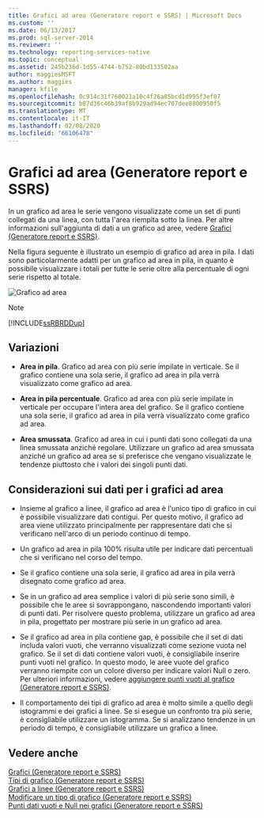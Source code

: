 ```yaml
---
title: Grafici ad area (Generatore report e SSRS) | Microsoft Docs
ms.custom: ''
ms.date: 06/13/2017
ms.prod: sql-server-2014
ms.reviewer: ''
ms.technology: reporting-services-native
ms.topic: conceptual
ms.assetid: 245b236d-1d55-4744-b752-80bd133502aa
author: maggiesMSFT
ms.author: maggies
manager: kfile
ms.openlocfilehash: 0c914c31f760021a10c4f26a85bcd1d995f3ef07
ms.sourcegitcommit: b87d36c46b39af8b929ad94ec707dee8800950f5
ms.translationtype: MT
ms.contentlocale: it-IT
ms.lasthandoff: 02/08/2020
ms.locfileid: "66106478"
---
```

# <a name="area-charts-report-builder-and-ssrs"></a>Grafici ad area (Generatore report e SSRS)
  In un grafico ad area le serie vengono visualizzate come un set di punti collegati da una linea, con tutta l'area riempita sotto la linea. Per altre informazioni sull'aggiunta di dati a un grafico ad aree, vedere [Grafici &#40;Generatore report e SSRS&#41;](charts-report-builder-and-ssrs.md).  
  
 Nella figura seguente è illustrato un esempio di grafico ad area in pila. I dati sono particolarmente adatti per un grafico ad area in pila, in quanto è possibile visualizzare i totali per tutte le serie oltre alla percentuale di ogni serie rispetto al totale.  
  
 ![Grafico ad area](../media/areachart.gif "Grafico ad area")  
  
> [!NOTE]  
>  [!INCLUDE[ssRBRDDup](../../includes/ssrbrddup-md.md)]  
  
## <a name="variations"></a>Variazioni  
  
-   **Area in pila**. Grafico ad area con più serie impilate in verticale. Se il grafico contiene una sola serie, il grafico ad area in pila verrà visualizzato come grafico ad area.  
  
-   **Area in pila percentuale**. Grafico ad area con più serie impilate in verticale per occupare l'intera area del grafico. Se il grafico contiene una sola serie, il grafico ad area in pila verrà visualizzato come grafico ad area.  
  
-   **Area smussata**. Grafico ad area in cui i punti dati sono collegati da una linea smussata anziché regolare. Utilizzare un grafico ad area smussata anziché un grafico ad area se si preferisce che vengano visualizzate le tendenze piuttosto che i valori dei singoli punti dati.  
  
## <a name="data-considerations-for-area-charts"></a>Considerazioni sui dati per i grafici ad area  
  
-   Insieme al grafico a linee, il grafico ad area è l'unico tipo di grafico in cui è possibile visualizzare dati contigui. Per questo motivo, il grafico ad area viene utilizzato principalmente per rappresentare dati che si verificano nell'arco di un periodo continuo di tempo.  
  
-   Un grafico ad area in pila 100% risulta utile per indicare dati percentuali che si verificano nel corso del tempo.  
  
-   Se il grafico contiene una sola serie, il grafico ad area in pila verrà disegnato come grafico ad area.  
  
-   Se in un grafico ad area semplice i valori di più serie sono simili, è possibile che le aree si sovrappongano, nascondendo importanti valori di punti dati. Per risolvere questo problema, utilizzare un grafico ad area in pila, progettato per mostrare più serie in un grafico ad area.  
  
-   Se il grafico ad area in pila contiene gap, è possibile che il set di dati includa valori vuoti, che verranno visualizzati come sezione vuota nel grafico. Se il set di dati contiene valori vuoti, è consigliabile inserire punti vuoti nel grafico. In questo modo, le aree vuote del grafico verranno riempite con un colore diverso per indicare valori Null o zero. Per ulteriori informazioni, vedere [aggiungere punti vuoti al grafico &#40;Generatore report e SSRS&#41;](add-empty-points-to-a-chart-report-builder-and-ssrs.md).  
  
-   Il comportamento dei tipi di grafico ad area è molto simile a quello degli istogrammi e dei grafici a linee. Se si esegue un confronto tra più serie, è consigliabile utilizzare un istogramma. Se si analizzano tendenze in un periodo di tempo, è consigliabile utilizzare un grafico a linee.  
  
## <a name="see-also"></a>Vedere anche  
 [Grafici &#40;Generatore report e SSRS&#41;](charts-report-builder-and-ssrs.md)   
 [Tipi di grafico &#40;Generatore report e SSRS&#41;](chart-types-report-builder-and-ssrs.md)   
 [Grafici a linee &#40;Generatore report e SSRS&#41;](line-charts-report-builder-and-ssrs.md)   
 [Modificare un tipo di grafico &#40;Generatore report e SSRS&#41;](change-a-chart-type-report-builder-and-ssrs.md)   
 [Punti dati vuoti e Null nei grafici &#40;Generatore report e SSRS&#41;](empty-and-null-data-points-in-charts-report-builder-and-ssrs.md)  
  
  
